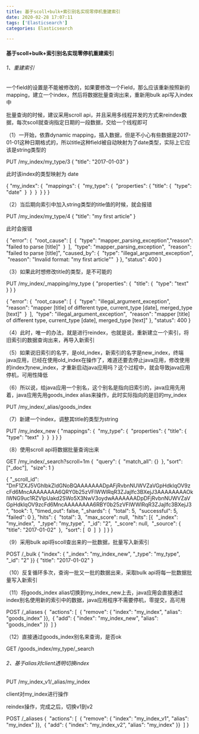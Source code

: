 ```yaml
---
title: 基于scoll+bulk+索引别名实现零停机重建索引
date: 2020-02-28 17:07:11
tags: ['Elasticsearch']
categories: Elasticsearch

---
```


#### 基于scoll+bulk+索引别名实现零停机重建索引

###### 1、重建索引

一个field的设置是不能被修改的，如果要修改一个Field，那么应该重新按照新的mapping，建立一个index，然后将数据批量查询出来，重新用bulk api写入index中

批量查询的时候，建议采用scroll api，并且采用多线程并发的方式来reindex数据，每次scoll就查询指定日期的一段数据，交给一个线程即可

（1）一开始，依靠dynamic mapping，插入数据，但是不小心有些数据是2017-01-01这种日期格式的，所以title这种field被自动映射为了date类型，实际上它应该是string类型的

PUT /my_index/my_type/3
{
  "title": "2017-01-03"
}

此时该index的类型映射为 date

{
  "my_index": {
​    "mappings": {
​      "my_type": {
​        "properties": {
​          "title": {
​            "type": "date"
​          }
​        }
​      }
​    }
  }
}

（2）当后期向索引中加入string类型的title值的时候，就会报错

PUT /my_index/my_type/4
{
  "title": "my first article"
}

此时会报错

{
  "error": {
​    "root_cause": [
​      {
​        "type": "mapper_parsing_exception",
​        "reason": "failed to parse [title]"
​      }
​    ],
​    "type": "mapper_parsing_exception",
​    "reason": "failed to parse [title]",
​    "caused_by": {
​      "type": "illegal_argument_exception",
​      "reason": "Invalid format: \"my first article\""
​    }
  },
  "status": 400
}

（3）如果此时想修改title的类型，是不可能的

PUT /my_index/_mapping/my_type
{
  "properties": {
​    "title": {
​      "type": "text"
​    }
  }
}

{
  "error": {
​    "root_cause": [
​      {
​        "type": "illegal_argument_exception",
​        "reason": "mapper [title] of different type, current_type [date], merged_type [text]"
​      }
​    ],
​    "type": "illegal_argument_exception",
​    "reason": "mapper [title] of different type, current_type [date], merged_type [text]"
  },
  "status": 400
}

（4）此时，唯一的办法，就是进行reindex，也就是说，重新建立一个索引，将旧索引的数据查询出来，再导入新索引

（5）如果说旧索引的名字，是old_index，新索引的名字是new_index，终端java应用，已经在使用old_index在操作了，难道还要去停止java应用，修改使用的index为new_index，才重新启动java应用吗？这个过程中，就会导致java应用停机，可用性降低

（6）所以说，给java应用一个别名，这个别名是指向旧索引的，java应用先用着，java应用先用goods_index alias来操作，此时实际指向的是旧的my_index

PUT /my_index/_alias/goods_index

（7）新建一个index，调整其title的类型为string

PUT /my_index_new
{
  "mappings": {
​    "my_type": {
​      "properties": {
​        "title": {
​          "type": "text"
​        }
​      }
​    }
  }
}

（8）使用scroll api将数据批量查询出来

GET /my_index/_search?scroll=1m
{
​    "query": {
​        "match_all": {}
​    },
​    "sort": ["_doc"],
​    "size":  1
}



{
  "_scroll_id": "DnF1ZXJ5VGhlbkZldGNoBQAAAAAAADpAFjRvbnNUWVZaVGpHdklqOV9zcFd6MncAAAAAAAA6QRY0b25zVFlWWlRqR3ZJajlfc3BXejJ3AAAAAAAAOkIWNG9uc1RZVlpUakd2SWo5X3NwV3oydwAAAAAAADpDFjRvbnNUWVZaVGpHdklqOV9zcFd6MncAAAAAAAA6RBY0b25zVFlWWlRqR3ZJajlfc3BXejJ3",
  "took": 1,
  "timed_out": false,
  "_shards": {
​    "total": 5,
​    "successful": 5,
​    "failed": 0
  },
  "hits": {
​    "total": 3,
​    "max_score": null,
​    "hits": [
​      {
​        "_index": "my_index",
​        "_type": "my_type",
​        "_id": "2",
​        "_score": null,
​        "_source": {
​          "title": "2017-01-02"
​        },
​        "sort": [
​          0
​        ]
​      }
​    ]
  }
}

（9）采用bulk api将scoll查出来的一批数据，批量写入新索引

POST /_bulk
{ "index":  { "_index": "my_index_new", "_type": "my_type", "_id": "2" }}
{ "title":    "2017-01-02" }

（10）反复循环多次，查询一批又一批的数据出来，采取bulk api将每一批数据批量写入新索引

（11）将goods_index alias切换到my_index_new上去，java应用会直接通过index别名使用新的索引中的数据，java应用程序不需要停机，零提交，高可用

POST /_aliases
{
​    "actions": [
​        { "remove": { "index": "my_index", "alias": "goods_index" }},
​        { "add":    { "index": "my_index_new", "alias": "goods_index" }}
​    ]
}

（12）直接通过goods_index别名来查询，是否ok

GET /goods_index/my_type/_search

###### 2、基于alias对client透明切换index

PUT /my_index_v1/_alias/my_index

client对my_index进行操作

reindex操作，完成之后，切换v1到v2

POST /_aliases
{
​    "actions": [
​        { "remove": { "index": "my_index_v1", "alias": "my_index" }},
​        { "add":    { "index": "my_index_v2", "alias": "my_index" }}
​    ]
}